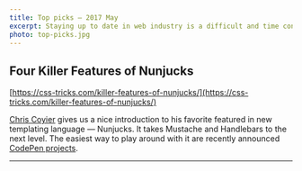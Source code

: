 ```yaml
---
title: Top picks — 2017 May
excerpt: Staying up to date in web industry is a difficult and time consuming task. I would like to share with you my top finds from the past month.
photo: top-picks.jpg
---
```


## Four Killer Features of Nunjucks

[https://css-tricks.com/killer-features-of-nunjucks/](https://css-tricks.com/killer-features-of-nunjucks/)

[Chris Coyier](https://twitter.com/chriscoyier) gives us a nice introduction to his favorite featured in new templating language — Nunjucks. It takes Mustache and Handlebars to the next level. The easiest way to play around with it are recently announced [CodePen projects](https://codepen.io/pro/projects).

- - -

## 
